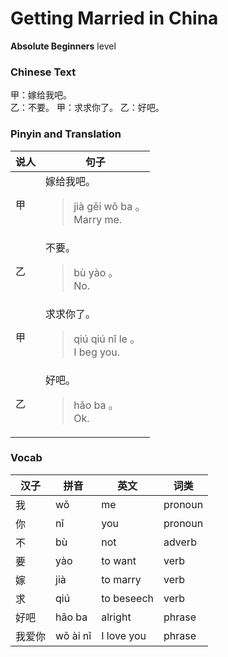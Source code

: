# Getting Married in China
**Absolute Beginners** level
### Chinese Text
甲：嫁给我吧。<br />乙：不要。
甲：求求你了。
乙：好吧。

### Pinyin and Translation
|说人|句子|
|----|----|
|甲|嫁给我吧。<blockquote>jià gěi wǒ ba 。<br />Marry me.</blockquote>|
|乙|不要。<blockquote>bù yào 。<br />No.</blockquote>|
|甲|求求你了。<blockquote>qiú qiú nǐ le 。<br />I beg you.</blockquote>|
|乙|好吧。<blockquote>hǎo ba 。<br />Ok.</blockquote>|
### Vocab
|汉子|拼音|英文|词类|
|----|----|----|----|
|我|wǒ|me|pronoun|
|你|nǐ|you|pronoun|
|不|bù|not|adverb|
|要|yào|to want|verb|
|嫁|jià|to marry|verb|
|求|qiú|to beseech|verb|
|好吧|hǎo ba|alright|phrase|
|我爱你|wǒ ài nǐ|I love you|phrase|